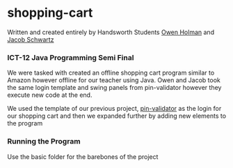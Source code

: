 # shopping-cart

Written and created entirely by Handsworth Students [Owen Holman](https://owenholman.com) and [Jacob Schwartz](https://jacob-schwartz.com)

### ICT-12 Java Programming Semi Final

We were tasked with created an offline shopping cart program similar to Amazon however offline for our teacher using Java.
Owen and Jacob took the same login template and swing panels from pin-validator however they execute new code at the end.

We used the template of our previous project, [pin-validator](https://github.com/jacobsch/ICT-pin_validator) as the login for our shopping cart and then we expanded further by adding new elements to the program

### Running the Program
Use the basic folder for the barebones of the project
